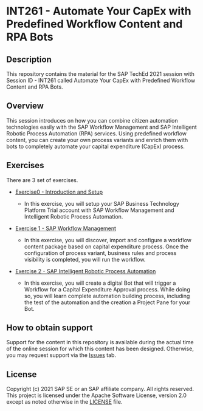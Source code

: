 # INT261 - Automate Your CapEx with Predefined Workflow Content and RPA Bots

## Description

This repository contains the material for the SAP TechEd 2021 session with Session ID - INT261 called Automate Your CapEx with Predefined Workflow Content and RPA Bots.  

## Overview

This session introduces on how you can combine citizen automation technologies easily with the SAP Workflow Management and SAP Intelligent Robotic Process Automation (RPA) services. Using predefined workflow content, you can create your own process variants and enrich them with bots to completely automate your capital expenditure (CapEx) process.


## Exercises

There are 3 set of exercises.

- [Exercise0 - Introduction and Setup](exercises/exercise0/)
    - In this exercise, you will setup your SAP Business Technology Platform Trial account with SAP Workflow Management and Intelligent Robotic Process Automation.


- [Exercise 1 - SAP Workflow Management](exercises/exercise1/)
    - In this exercise, you will discover, import and configure a workflow content package based on capital expenditure process. Once the configuration of process variant, business rules and process visibility is completed, you will run the workflow.


- [Exercise 2 - SAP Intelligent Robotic Process Automation](exercises/exercise2/)
    - In this exercise, you will create a digital Bot that will trigger a Workflow for a Capital Expenditure Approval process. While doing so, you will learn complete automation building process, including the test of the automation and the creation a Project Pane for your Bot.


## How to obtain support

Support for the content in this repository is available during the actual time of the online session for which this content has been designed. Otherwise, you may request support via the [Issues](../../issues) tab.

## License
Copyright (c) 2021 SAP SE or an SAP affiliate company. All rights reserved. This project is licensed under the Apache Software License, version 2.0 except as noted otherwise in the [LICENSE](LICENSES/Apache-2.0.txt) file.
